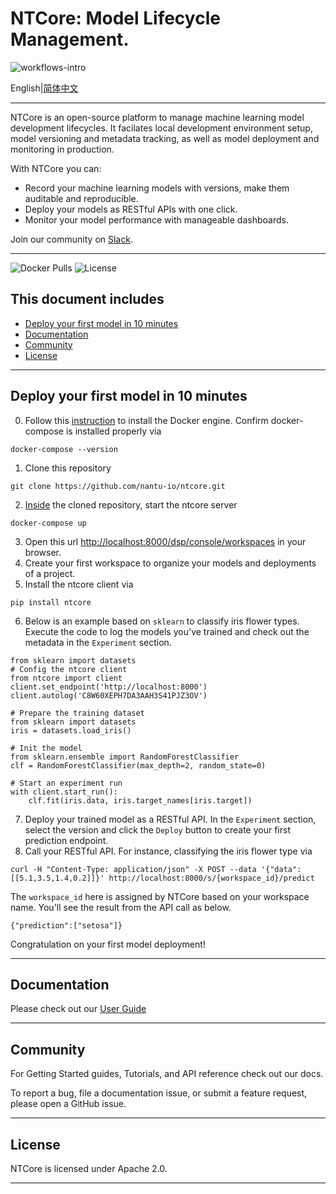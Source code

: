 # NTCore: Model Lifecycle Management.

![workflows-intro](https://user-images.githubusercontent.com/42594415/146384196-7ff6edcb-b30d-4daf-b878-822a5ddcae73.jpg)

English|[简体中文](https://github.com/nantutech/ntcore/blob/main/README-zh-CN.md)

----

NTCore is an open-source platform to manage machine learning model development lifecycles. It facilates local development environment setup, model versioning and metadata tracking, as well as model deployment and monitoring in production.

With NTCore you can:
* Record your machine learning models with versions, make them auditable and reproducible.
* Deploy your models as RESTful APIs with one click.
* Monitor your model performance with manageable dashboards.

Join our community on [Slack](https://app.slack.com/client/T02DN2XTE2J/C02R163F1K4).

----
![Docker Pulls](https://img.shields.io/docker/pulls/ntcore/webserver)
![License](https://img.shields.io/badge/License-Apache_2.0-blue.svg)

## This document includes

- [Deploy your first model in 10 minutes](#deploy-your-first-model-in-10-minutes)
- [Documentation](#documentation)
- [Community](#community)
- [License](#license)

----

## Deploy your first model in 10 minutes

0. Follow this [instruction](https://docs.docker.com/get-started/#download-and-install-docker) to install the Docker engine. Confirm docker-compose is installed properly via 
```
docker-compose --version
```
1. Clone this repository
``` 
git clone https://github.com/nantu-io/ntcore.git
```
2. <ins>Inside</ins> the cloned repository, start the ntcore server
```
docker-compose up
```
3. Open this url [http://localhost:8000/dsp/console/workspaces](http://localhost:8000/dsp/console/workspaces) in your browser.
4. Create your first workspace to organize your models and deployments of a project.
5. Install the ntcore client via
```
pip install ntcore
```
6. Below is an example based on `sklearn` to classify iris flower types. Execute the code to log the models you've trained and check out the metadata in the `Experiment` section.
```
from sklearn import datasets
# Config the ntcore client
from ntcore import client
client.set_endpoint('http://localhost:8000')
client.autolog('C8W60XEPH7DA3AAH3S41PJZ3OV')

# Prepare the training dataset
from sklearn import datasets
iris = datasets.load_iris()

# Init the model
from sklearn.ensemble import RandomForestClassifier
clf = RandomForestClassifier(max_depth=2, random_state=0)

# Start an experiment run
with client.start_run():
    clf.fit(iris.data, iris.target_names[iris.target])
```
7. Deploy your trained model as a RESTful API. In the `Experiment` section, select the version and click the `Deploy` button to create your first prediction endpoint.
8. Call your RESTful API. For instance, classifying the iris flower type via
```
curl -H "Content-Type: application/json" -X POST --data '{"data": [[5.1,3.5,1.4,0.2]]}' http://localhost:8000/s/{workspace_id}/predict
```
The `workspace_id` here is assigned by NTCore based on your workspace name. You'll see the result from the API call as below.
```
{"prediction":["setosa"]}
```
Congratulation on your first model deployment!


---

## Documentation
Please check out our [User Guide](https://nantu-io.github.io/ntcore-doc/#/zh-cn/)

----

## Community

For Getting Started guides, Tutorials, and API reference check out our docs.

To report a bug, file a documentation issue, or submit a feature request, please open a GitHub issue.


----

## License

NTCore is licensed under Apache 2.0.

----
